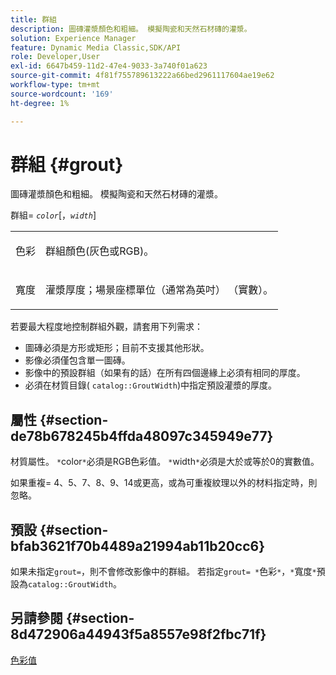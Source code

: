 ```yaml
---
title: 群組
description: 圖磚灌漿顏色和粗細。 模擬陶瓷和天然石材磚的灌漿。
solution: Experience Manager
feature: Dynamic Media Classic,SDK/API
role: Developer,User
exl-id: 6647b459-11d2-47e4-9033-3a740f01a623
source-git-commit: 4f81f755789613222a66bed2961117604ae19e62
workflow-type: tm+mt
source-wordcount: '169'
ht-degree: 1%

---
```


# 群組 {#grout}

圖磚灌漿顏色和粗細。 模擬陶瓷和天然石材磚的灌漿。

群組= *`color`*[，*`width`*]

<table id="simpletable_302B78CFC8F14E0F962D1D2064AD1371"> 
 <tr class="strow"> 
  <td class="stentry"> <p> <span class="codeph"> <span class="varname">色彩</span> </span> </p> </td>
  <td class="stentry"> <p>群組顏色(灰色或RGB)。 </p> </td> 
 </tr> 
 <tr class="strow"> 
  <td class="stentry"> <p> <span class="codeph"> <span class="varname">寬度</span> </span> </p> </td>
  <td class="stentry"> <p>灌漿厚度；場景座標單位（通常為英吋） （實數）。 </p> </td>
 </tr> 
</table>

若要最大程度地控制群組外觀，請套用下列需求：

* 圖磚必須是方形或矩形；目前不支援其他形狀。
* 影像必須僅包含單一圖磚。
* 影像中的預設群組（如果有的話）在所有四個邊緣上必須有相同的厚度。
* 必須在材質目錄( `catalog::GroutWidth`)中指定預設灌漿的厚度。

## 屬性 {#section-de78b678245b4ffda48097c345949e77}

材質屬性。 `*`color`*`必須是RGB色彩值。 `*`width`*`必須是大於或等於0的實數值。

如果重複= 4、5、7、8、9、14或更高，或為可重複紋理以外的材料指定時，則忽略。

## 預設 {#section-bfab3621f70b4489a21994ab11b20cc6}

如果未指定`grout=`，則不會修改影像中的群組。 若指定`grout= *`色彩`*`，`*`寬度`*`預設為`catalog::GroutWidth`。

## 另請參閱 {#section-8d472906a44943f5a8557e98f2fbc71f}

[色彩值](../../../../../ir-api/http-protocol/image-rendering-api-ref/c-ir-http-protocol-ref/c-ir-http-protocol-syntax-and-features/r-ir-color-values.md#reference-657f95c0841742d2a55a48bc938303f6)
